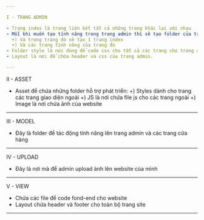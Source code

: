 ```yaml
---

I - TRANG ADMIN

- Trang index là trang liên kết tất cả những trang khác lại với nhau
- Mỗi khi muốn tạo tính năng trong trang admin thì sẽ tạo folder của trang đó:
  +) Và trong trang đó sẽ tạo 1 trang index
  +) Và các trang tính năng của trang đó
- Folder style là nơi dùng để code css cho tất cả các trang cho trang admin
- Layout là nơi để chứa header và css của trang admin.

---
```


II - ASSET

- Asset để chứa những folder hỗ trợ phát triển:
  +) Styles dành cho trang các trang giao diện ngoài
  +) JS là nơi chứa file js cho các trang ngoài
  +) Image là nơi chứa ảnh của website

---

III - MODEL

- Đây là folder để tác động tính năng lên trang admin và các trang cửa hàng

---

IV - UPLOAD

- Đây là nơi mà để admin upload ảnh lên website của mình

---

V - VIEW

- Chứa các file để code fond-end cho website
- Layout chứa header và footer cho toàn bộ trang site

---
